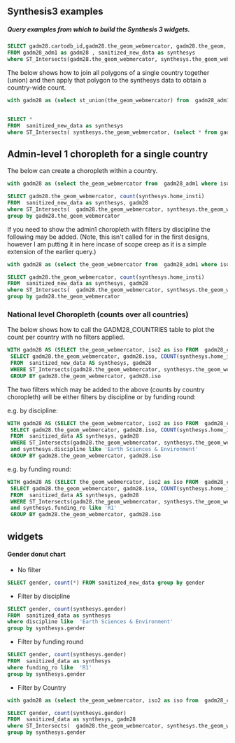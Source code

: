 ## Synthesis3 examples

##### Query examples from which to build the Synthesis 3 widgets.

```sql
SELECT gadm28.cartodb_id,gadm28.the_geom_webmercator, gadm28.the_geom, gadm28.iso, count(synthesys.home_insti)
FROM gadm28_adm1 as gadm28 , sanitized_new_data as synthesys
where ST_Intersects(gadm28.the_geom_webmercator, synthesys.the_geom_webmercator) group by gadm28.cartodb_id, gadm28.the_geom, gadm28.the_geom_webmercator,gadm28.iso
```

The below shows how to join all polygons of a single country together (union) and then apply that polygon to the synthesys data to obtain a country-wide count.

```sql
with gadm28 as (select st_union(the_geom_webmercator) from  gadm28_adm1 where iso='ESP')


SELECT *
FROM  sanitized_new_data as synthesys
where ST_Intersects( synthesys.the_geom_webmercator, (select * from gadm28))  
```

## Admin-level 1 choropleth for a single country

The below can create a choropleth within a country.

```sql
with gadm28 as (select the_geom_webmercator from  gadm28_adm1 where iso='ESP')

SELECT gadm28.the_geom_webmercator, count(synthesys.home_insti)
FROM  sanitized_new_data as synthesys, gadm28
where ST_Intersects(  gadm28.the_geom_webmercator, synthesys.the_geom_webmercator)
group by gadm28.the_geom_webmercator
```

If you need to show the admin1 choropleth with filters by discipline the following may be added. (Note, this isn't called for in the first designs, however I am putting it in here incase of scope creep as it is a simple extension of the earlier query.)

```sql
with gadm28 as (select the_geom_webmercator from  gadm28_adm1 where iso='ESP')

SELECT gadm28.the_geom_webmercator, count(synthesys.home_insti)
FROM  sanitized_new_data as synthesys, gadm28
where ST_Intersects(  gadm28.the_geom_webmercator, synthesys.the_geom_webmercator) and discipline like  'Earth Sciences & Environment'
group by gadm28.the_geom_webmercator
```


### National level Choropleth (counts over all countries)

The below shows how to call the GADM28_COUNTRIES table to plot the count per country with no filters applied.

```sql
WITH gadm28 AS (SELECT the_geom_webmercator, iso2 as iso FROM  gadm28_countries)
 SELECT gadm28.the_geom_webmercator, gadm28.iso, COUNT(synthesys.home_insti) AS count
 FROM  sanitized_new_data AS synthesys, gadm28
 WHERE ST_Intersects(gadm28.the_geom_webmercator, synthesys.the_geom_webmercator)
 GROUP BY gadm28.the_geom_webmercator, gadm28.iso

```

The two filters which may be added to the above (counts by country choropleth) will be either filters by discipline or by funding round:

e.g. by discipline:
```sql
WITH gadm28 AS (SELECT the_geom_webmercator, iso2 as iso FROM  gadm28_countries)
 SELECT gadm28.the_geom_webmercator, gadm28.iso, COUNT(synthesys.home_insti) AS count
 FROM  sanitized_data AS synthesys, gadm28
 WHERE ST_Intersects(gadm28.the_geom_webmercator, synthesys.the_geom_webmercator)
 and synthesys.discipline like 'Earth Sciences & Environment'
 GROUP BY gadm28.the_geom_webmercator, gadm28.iso
```

e.g. by funding round:
```sql
WITH gadm28 AS (SELECT the_geom_webmercator, iso2 as iso FROM  gadm28_countries)
 SELECT gadm28.the_geom_webmercator, gadm28.iso, COUNT(synthesys.home_insti) AS count
 FROM  sanitized_data AS synthesys, gadm28
 WHERE ST_Intersects(gadm28.the_geom_webmercator, synthesys.the_geom_webmercator)
 and synthesys.funding_ro like 'R1'
 GROUP BY gadm28.the_geom_webmercator, gadm28.iso
```


## widgets
#### Gender donut chart
* No filter

```sql
SELECT gender, count(*) FROM sanitized_new_data group by gender
```

* Filter by discipline

```sql
SELECT gender, count(synthesys.gender)
FROM  sanitized_data as synthesys
where discipline like  'Earth Sciences & Environment'
group by synthesys.gender
```

* Filter by funding round

```sql
SELECT gender, count(synthesys.gender)
FROM  sanitized_data as synthesys
where funding_ro like  'R1'
group by synthesys.gender
```


* Filter by Country

```sql
with gadm28 as (select the_geom_webmercator, iso2 as iso from  gadm28_countries where iso2='ES')

SELECT gender, count(synthesys.gender)
FROM  sanitized_data as synthesys, gadm28
where ST_Intersects(  gadm28.the_geom_webmercator, synthesys.the_geom_webmercator) and discipline like  'Earth Sciences & Environment'
group by synthesys.gender
```
